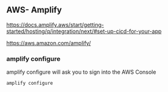 ## AWS- Amplify

https://docs.amplify.aws/start/getting-started/hosting/q/integration/next/#set-up-cicd-for-your-app

https://aws.amazon.com/amplify/


### amplify configure
amplify configure will ask you to sign into the AWS Console

```bash
amplify configure
```
